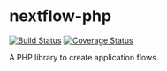 nextflow-php
============

[![Build Status](https://travis-ci.org/nextflow/nextflow-php.png?branch=master)](https://travis-ci.org/nextflow/nextflow-php)
[![Coverage Status](https://coveralls.io/repos/nextflow/nextflow-php/badge.png)](https://coveralls.io/r/nextflow/nextflow-php)

A PHP library to create application flows.
